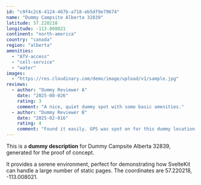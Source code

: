 ```yaml
---
id: "c9f4c2c6-4124-467b-a718-eb5df9e79674"
name: "Dummy Campsite Alberta 32839"
latitude: 57.220218
longitude: -113.008021
continent: "north-america"
country: "canada"
region: "alberta"
amenities:
  - "ATV-access"
  - "cell-service"
  - "water"
images:
  - "https://res.cloudinary.com/demo/image/upload/v1/sample.jpg"
reviews:
  - author: "Dummy Reviewer A"
    date: "2025-08-026"
    rating: 3
    comment: "A nice, quiet dummy spot with some basic amenities."
  - author: "Dummy Reviewer B"
    date: "2025-02-016"
    rating: 4
    comment: "Found it easily. GPS was spot on for this dummy location."
---
```


This is a **dummy description** for Dummy Campsite Alberta 32839, generated for the proof of concept.

It provides a serene environment, perfect for demonstrating how SvelteKit can handle a large number of static pages. The coordinates are 57.220218, -113.008021.
